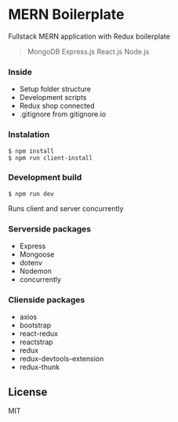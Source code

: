 # MERN Boilerplate

Fullstack MERN application with Redux boilerplate

> MongoDB Express.js React.js Node.js

### Inside

- Setup folder structure
- Development scripts
- Redux shop connected
- .gitignore from gitignore.io

### Instalation

    $ npm install
    $ npm run client-install

### Development build

    $ npm run dev

Runs client and server concurrently

### Serverside packages

- Express
- Mongoose
- dotenv
- Nodemon
- concurrently

### Clienside packages

- axios
- bootstrap
- react-redux
- reactstrap
- redux
- redux-devtools-extension
- redux-thunk

## License

MIT
